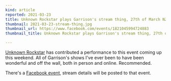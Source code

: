 ```yaml
---
kind: article
reported: 2021-03-23
title: Unknown Rockstar plays Garrison's stream thing, 27th of March NZT
thumbnail: 2021-03-23-stream-thing.jpg
thumbnail_url: https://www.facebook.com/events/1821045994724883
thumbnail_title: Unknown Rockstar plays Garrison's stream thing, 27th of March NZT

---
```

[Unknown Rockstar](https://archive.org/details/postmoderncore?sort=-date&and[]=creator%3A%22unknown+rockstar%22) has contributed a performance to this event coming up this weekend. All of Garrison's shows I've ever been to have been wonderful and off the wall, both in person and online. Recommended.

There's a [Facebook event](https://www.facebook.com/events/213106312975461/), stream details will be posted to that event.